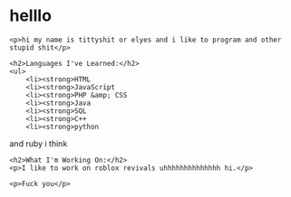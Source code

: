 <!DOCTYPE html>
<head>
    <meta charset="UTF-8">
    <meta name="viewport" content="width=device-width, initial-scale=1.0">
    <title>fuck</title>
</head>
<body>
    <h1>helllo</h1>
  
    <p>hi my name is tittyshit or elyes and i like to program and other stupid shit</p>

    <h2>Languages I've Learned:</h2>
    <ul>
        <li><strong>HTML
        <li><strong>JavaScript
        <li><strong>PHP &amp; CSS
        <li><strong>Java
        <li><strong>SQL
        <li><strong>C++
        <li><strong>python
and ruby i think
    </ul>

    <h2>What I'm Working On:</h2>
    <p>I like to work on roblox revivals uhhhhhhhhhhhhhh hi.</p>

    <p>Fuck you</p>
</body>
</html>

